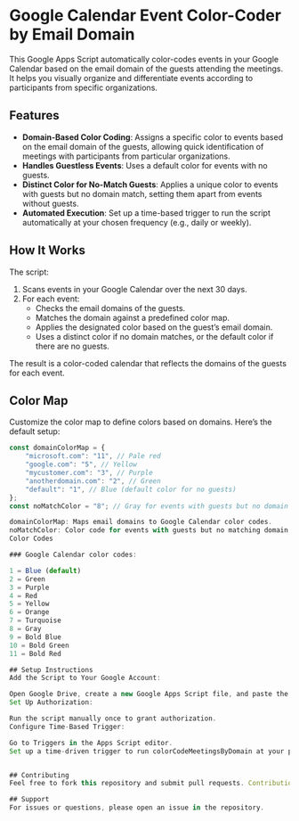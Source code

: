 # Google Calendar Event Color-Coder by Email Domain

This Google Apps Script automatically color-codes events in your Google Calendar based on the email domain of the guests attending the meetings. It helps you visually organize and differentiate events according to participants from specific organizations. 

## Features

- **Domain-Based Color Coding**: Assigns a specific color to events based on the email domain of the guests, allowing quick identification of meetings with participants from particular organizations.
- **Handles Guestless Events**: Uses a default color for events with no guests.
- **Distinct Color for No-Match Guests**: Applies a unique color to events with guests but no domain match, setting them apart from events without guests.
- **Automated Execution**: Set up a time-based trigger to run the script automatically at your chosen frequency (e.g., daily or weekly).

## How It Works

The script:
1. Scans events in your Google Calendar over the next 30 days.
2. For each event:
   - Checks the email domains of the guests.
   - Matches the domain against a predefined color map.
   - Applies the designated color based on the guest’s email domain.
   - Uses a distinct color if no domain matches, or the default color if there are no guests.
   
The result is a color-coded calendar that reflects the domains of the guests for each event.

## Color Map

Customize the color map to define colors based on domains. Here’s the default setup:
```javascript
const domainColorMap = {
    "microsoft.com": "11", // Pale red
    "google.com": "5", // Yellow
    "mycustomer.com": "3", // Purple
    "anotherdomain.com": "2", // Green
    "default": "1", // Blue (default color for no guests)
};
const noMatchColor = "8"; // Gray for events with guests but no domain match

domainColorMap: Maps email domains to Google Calendar color codes.
noMatchColor: Color code for events with guests but no matching domain.
Color Codes

### Google Calendar color codes:

1 = Blue (default)
2 = Green
3 = Purple
4 = Red
5 = Yellow
6 = Orange
7 = Turquoise
8 = Gray
9 = Bold Blue
10 = Bold Green
11 = Bold Red

## Setup Instructions
Add the Script to Your Google Account:

Open Google Drive, create a new Google Apps Script file, and paste the code.
Set Up Authorization:

Run the script manually once to grant authorization.
Configure Time-Based Trigger:

Go to Triggers in the Apps Script editor.
Set up a time-driven trigger to run colorCodeMeetingsByDomain at your preferred interval (e.g., daily).


## Contributing
Feel free to fork this repository and submit pull requests. Contributions to enhance functionality or improve the documentation are welcome!

## Support
For issues or questions, please open an issue in the repository.
